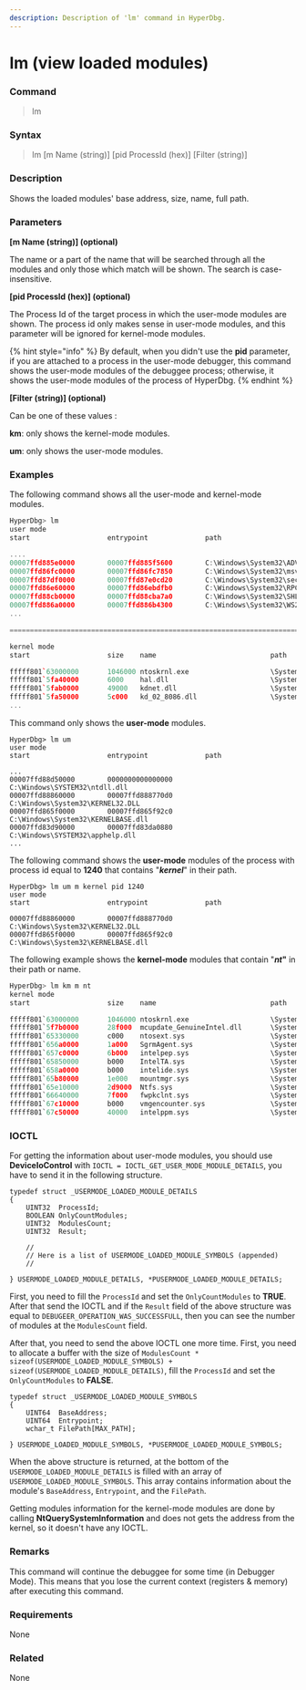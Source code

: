 ```yaml
---
description: Description of 'lm' command in HyperDbg.
---
```


# lm (view loaded modules)

### Command

> lm

### Syntax

> lm \[m Name (string)] \[pid ProcessId (hex)] \[Filter (string)]

### Description

Shows the loaded modules' base address, size, name, full path.

### Parameters

**\[m Name (string)] (optional)**

The name or a part of the name that will be searched through all the modules and only those which match will be shown. The search is case-insensitive.

**\[pid ProcessId (hex)] (optional)**

The Process Id of the target process in which the user-mode modules are shown. The process id only makes sense in user-mode modules, and this parameter will be ignored for kernel-mode modules.

{% hint style="info" %}
By default, when you didn't use the **pid** parameter, if you are attached to a process in the user-mode debugger, this command shows the user-mode modules of the debuggee process; otherwise, it shows the user-mode modules of the process of HyperDbg.
{% endhint %}

**\[Filter (string)] (optional)**

Can be one of these values :

**km**: only shows the kernel-mode modules.

**um**: only shows the user-mode modules.

### Examples

The following command shows all the user-mode and kernel-mode modules.

```cpp
HyperDbg> lm
user mode
start                   entrypoint              path

....
00007ffd885e0000        00007ffd885f5600        C:\Windows\System32\ADVAPI32.dll
00007ffd86fc0000        00007ffd86fc7850        C:\Windows\System32\msvcrt.dll
00007ffd87df0000        00007ffd87e0cd20        C:\Windows\System32\sechost.dll
00007ffd86e60000        00007ffd86ebdfb0        C:\Windows\System32\RPCRT4.dll
00007ffd88cb0000        00007ffd88cba7a0        C:\Windows\System32\SHLWAPI.dll
00007ffd886a0000        00007ffd886b4300        C:\Windows\System32\WS2_32.dll
...

==============================================================================

kernel mode
start                   size    name                            path

fffff801`63000000       1046000 ntoskrnl.exe                    \SystemRoot\system32\ntoskrnl.exe
fffff801`5fa40000       6000    hal.dll                         \SystemRoot\system32\hal.dll
fffff801`5fab0000       49000   kdnet.dll                       \SystemRoot\system32\kdnet.dll
fffff801`5fa50000       5c000   kd_02_8086.dll                  \SystemRoot\system32\kd_02_8086.dll
...
```

This command only shows the **user-mode** modules.

```clike
HyperDbg> lm um
user mode
start                   entrypoint              path

...
00007ffd88d50000        0000000000000000        C:\Windows\SYSTEM32\ntdll.dll
00007ffd88860000        00007ffd888770d0        C:\Windows\System32\KERNEL32.DLL
00007ffd865f0000        00007ffd865f92c0        C:\Windows\System32\KERNELBASE.dll
00007ffd83d90000        00007ffd83da0880        C:\Windows\SYSTEM32\apphelp.dll
...
```

The following command shows the **user-mode** modules of the process with process id equal to **1240** that contains "_**kernel**_" in their path.

```clike
HyperDbg> lm um m kernel pid 1240
user mode
start                   entrypoint              path

00007ffd88860000        00007ffd888770d0        C:\Windows\System32\KERNEL32.DLL
00007ffd865f0000        00007ffd865f92c0        C:\Windows\System32\KERNELBASE.dll

```

The following example shows the **kernel-mode** modules that contain "_**nt**_**"** in their path or name.

```c
HyperDbg> lm km m nt
kernel mode
start                   size    name                            path

fffff801`63000000       1046000 ntoskrnl.exe                    \SystemRoot\system32\ntoskrnl.exe
fffff801`5f7b0000       28f000  mcupdate_GenuineIntel.dll       \SystemRoot\system32\mcupdate_GenuineIntel.dll
fffff801`65330000       c000    ntosext.sys                     \SystemRoot\System32\drivers\ntosext.sys
fffff801`656a0000       1a000   SgrmAgent.sys                   \SystemRoot\system32\drivers\SgrmAgent.sys
fffff801`657c0000       6b000   intelpep.sys                    \SystemRoot\System32\drivers\intelpep.sys
fffff801`65850000       b000    IntelTA.sys                     \SystemRoot\System32\drivers\IntelTA.sys
fffff801`658a0000       b000    intelide.sys                    \SystemRoot\System32\drivers\intelide.sys
fffff801`65b80000       1e000   mountmgr.sys                    \SystemRoot\System32\drivers\mountmgr.sys
fffff801`65e10000       2d9000  Ntfs.sys                        \SystemRoot\System32\Drivers\Ntfs.sys
fffff801`66640000       7f000   fwpkclnt.sys                    \SystemRoot\System32\drivers\fwpkclnt.sys
fffff801`67c10000       b000    vmgencounter.sys                \SystemRoot\System32\drivers\vmgencounter.sys
fffff801`67c50000       40000   intelppm.sys                    \SystemRoot\System32\drivers\intelppm.sys

```

### IOCTL

For getting the information about user-mode modules, you should use **DeviceIoControl** with `IOCTL = IOCTL_GET_USER_MODE_MODULE_DETAILS`, you have to send it in the following structure.

```clike
typedef struct _USERMODE_LOADED_MODULE_DETAILS
{
    UINT32  ProcessId;
    BOOLEAN OnlyCountModules;
    UINT32  ModulesCount;
    UINT32  Result;

    //
    // Here is a list of USERMODE_LOADED_MODULE_SYMBOLS (appended)
    //

} USERMODE_LOADED_MODULE_DETAILS, *PUSERMODE_LOADED_MODULE_DETAILS;
```

First, you need to fill the `ProcessId` and set the `OnlyCountModules` to **TRUE**. After that send the IOCTL and if the `Result` field of the above structure was equal to `DEBUGEER_OPERATION_WAS_SUCCESSFULL`, then you can see the number of modules at the `ModulesCount` field.

After that, you need to send the above IOCTL one more time. First, you need to allocate a buffer with the size of `ModulesCount * sizeof(USERMODE_LOADED_MODULE_SYMBOLS) + sizeof(USERMODE_LOADED_MODULE_DETAILS)`, fill the `ProcessId` and set the `OnlyCountModules` to **FALSE**.

```clike
typedef struct _USERMODE_LOADED_MODULE_SYMBOLS
{
    UINT64  BaseAddress;
    UINT64  Entrypoint;
    wchar_t FilePath[MAX_PATH];

} USERMODE_LOADED_MODULE_SYMBOLS, *PUSERMODE_LOADED_MODULE_SYMBOLS;
```

When the above structure is returned, at the bottom of the `USERMODE_LOADED_MODULE_DETAILS` is filled with an array of `USERMODE_LOADED_MODULE_SYMBOLS`. This array contains information about the module's `BaseAddress`, `Entrypoint`, and the `FilePath`.&#x20;

Getting modules information for the kernel-mode modules are done by calling **NtQuerySystemInformation** and does not gets the address from the kernel, so it doesn't have any IOCTL.

### Remarks

This command will continue the debuggee for some time (in Debugger Mode). This means that you lose the current context (registers & memory) after executing this command.

### Requirements

None

### Related

None
